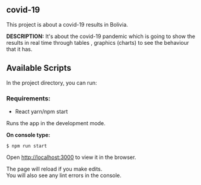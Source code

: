 ## covid-19

This project is about a covid-19 results in Bolivia.

**DESCRIPTION:**
It's about the covid-19 pandemic which is going to show the results  in real time through tables , graphics (charts) to see the behaviour that it has.

## Available Scripts

In the project directory, you can run:

### Requirements:

- React
yarn/npm start

Runs the app in the development mode.<br />

**On console type:**
```
$ npm run start
```
Open [http://localhost:3000](http://localhost:3000) to view it in the browser.

The page will reload if you make edits.<br />
You will also see any lint errors in the console.



